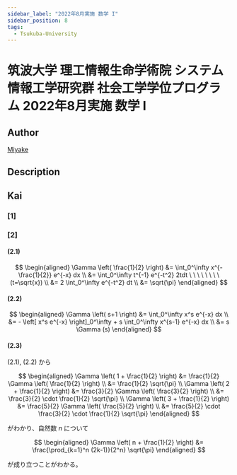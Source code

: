 ```yaml
---
sidebar_label: "2022年8月実施 数学 I"
sidebar_position: 8
tags:
  - Tsukuba-University
---
```

# 筑波大学 理工情報生命学術院 システム情報工学研究群 社会工学学位プログラム 2022年8月実施 数学 I

## **Author**
[Miyake](https://miyake.github.io/exams/index.html)

## **Description**

## **Kai**
### \[1\]

### \[2\]
#### (2.1)

$$
  \begin{aligned}
  \Gamma \left( \frac{1}{2} \right)
  &= \int_0^\infty x^{-\frac{1}{2}} e^{-x} dx
  \\
  &= \int_0^\infty t^{-1} e^{-t^2} 2tdt
  \ \ \ \ \ \ \ \ (t=\sqrt{x})
  \\
  &= 2 \int_0^\infty e^{-t^2} dt
  \\
  &= \sqrt{\pi}
  \end{aligned}
$$

#### (2.2)

$$
  \begin{aligned}
  \Gamma \left( s+1 \right)
  &= \int_0^\infty x^s e^{-x} dx
  \\
  &= - \left[ x^s e^{-x} \right]_0^\infty + s \int_0^\infty x^{s-1} e^{-x} dx
  \\
  &= s \Gamma (s)
  \end{aligned}
$$

#### (2.3)
(2.1), (2.2) から

$$
  \begin{aligned}
  \Gamma \left( 1 + \frac{1}{2} \right)
  &= \frac{1}{2} \Gamma \left( \frac{1}{2} \right)
  \\
  &= \frac{1}{2} \sqrt{\pi}
  \\
  \Gamma \left( 2 + \frac{1}{2} \right)
  &= \frac{3}{2} \Gamma \left( \frac{3}{2} \right)
  \\
  &= \frac{3}{2} \cdot \frac{1}{2} \sqrt{\pi}
  \\
  \Gamma \left( 3 + \frac{1}{2} \right)
  &= \frac{5}{2} \Gamma \left( \frac{5}{2} \right)
  \\
  &= \frac{5}{2} \cdot \frac{3}{2} \cdot \frac{1}{2} \sqrt{\pi}
  \end{aligned}
$$

がわかり、自然数 $n$ について

$$
  \begin{aligned}
  \Gamma \left( n + \frac{1}{2} \right)
  &= \frac{\prod_{k=1}^n (2k-1)}{2^n} \sqrt{\pi}
  \end{aligned}
$$

が成り立つことがわかる。